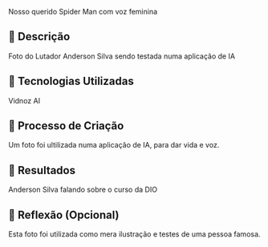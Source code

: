 Nosso querido Spider Man com voz feminina 

## 📒 Descrição
Foto do Lutador Anderson Silva sendo testada numa aplicação de IA

## 🤖 Tecnologias Utilizadas
Vidnoz AI

## 🧐 Processo de Criação
Um foto foi ultilizada numa aplicação de IA, para dar vida e voz.

## 🚀 Resultados
Anderson Silva falando sobre o curso da DIO

## 💭 Reflexão (Opcional)
Esta foto foi utilizada como mera ilustração e testes de uma pessoa famosa.


